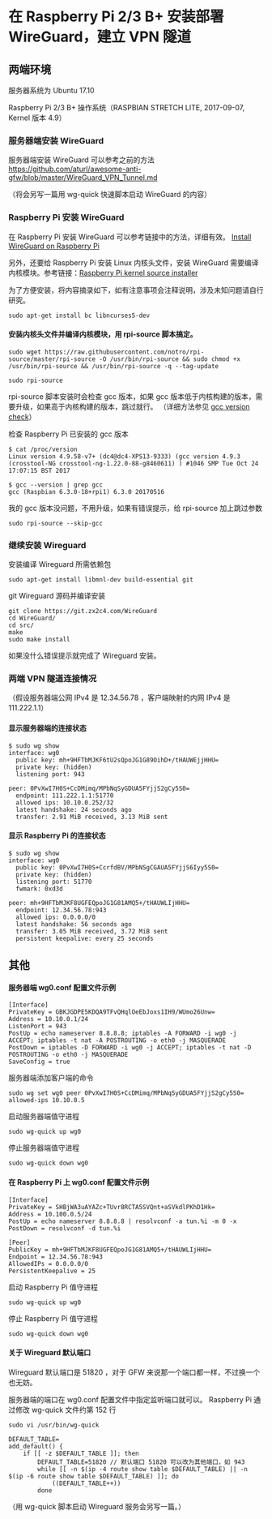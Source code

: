 # 在 Raspberry Pi 2/3 B+ 安装部署 WireGuard，建立 VPN 隧道

## 两端环境

服务器系统为 Ubuntu 17.10

Raspberry Pi 2/3 B+ 操作系统（RASPBIAN STRETCH LITE, 2017-09-07, Kernel 版本 4.9）

### 服务器端安装 WireGuard

服务器端安装 WireGuard 可以参考之前的方法 https://github.com/aturl/awesome-anti-gfw/blob/master/WireGuard_VPN_Tunnel.md

（将会另写一篇用 wg-quick 快速脚本启动 WireGuard 的内容）

### Raspberry Pi 安装 WireGuard

在 Raspberry Pi 安装 WireGuard 可以参考链接中的方法，详细有效。 [Install WireGuard on Raspberry Pi](https://github.com/adrianmihalko/raspberrypiwireguard)

另外，还要给 Raspberry Pi 安装 Linux 内核头文件，安装 WireGuard 需要编译内核模块。参考链接：[Raspberry Pi kernel source installer](https://github.com/notro/rpi-source/wiki)

为了方便安装，将内容摘录如下，如有注意事项会注释说明，涉及未知问题请自行研究。

```
sudo apt-get install bc libncurses5-dev
```

#### 安装内核头文件并编译内核模块，用 rpi-source 脚本搞定。

```
sudo wget https://raw.githubusercontent.com/notro/rpi-source/master/rpi-source -O /usr/bin/rpi-source && sudo chmod +x /usr/bin/rpi-source && /usr/bin/rpi-source -q --tag-update
```

```
sudo rpi-source
```

rpi-source 脚本安装时会检查 gcc 版本，如果 gcc 版本低于内核构建的版本，需要升级，如果高于内核构建的版本，跳过就行。
（详细方法参见 [gcc version check](https://github.com/notro/rpi-source/wiki#gcc-version-check)）

检查 Raspberry Pi 已安装的 gcc 版本

```
$ cat /proc/version
Linux version 4.9.58-v7+ (dc4@dc4-XPS13-9333) (gcc version 4.9.3 (crosstool-NG crosstool-ng-1.22.0-88-g8460611) ) #1046 SMP Tue Oct 24 17:07:15 BST 2017
```

```
$ gcc --version | grep gcc
gcc (Raspbian 6.3.0-18+rpi1) 6.3.0 20170516
```

我的 gcc 版本没问题，不用升级，如果有错误提示，给 rpi-source 加上跳过参数

```
sudo rpi-source --skip-gcc
```

### 继续安装 Wireguard

安装编译 Wireguard 所需依赖包

```
sudo apt-get install libmnl-dev build-essential git
```

git Wireguard 源码并编译安装

```
git clone https://git.zx2c4.com/WireGuard
cd WireGuard/
cd src/
make
sudo make install
```

如果没什么错误提示就完成了 Wireguard 安装。

### 两端 VPN 隧道连接情况
（假设服务器端公网 IPv4 是 12.34.56.78 ，客户端映射的内网 IPv4 是 111.222.1.1）

#### 显示服务器端的连接状态

```
$ sudo wg show
interface: wg0
  public key: mh+9HFTbMJKF6tU2sQpoJG1G89OihD+/tHAUWEjjHHU=
  private key: (hidden)
  listening port: 943

peer: 0PvXwI7H0S+CcDMimq/MPbNqSyGDUA5FYjjS2gCy5S0=
  endpoint: 111.222.1.1:51770
  allowed ips: 10.10.0.252/32
  latest handshake: 24 seconds ago
  transfer: 2.91 MiB received, 3.13 MiB sent
```

#### 显示 Raspberry Pi 的连接状态 

```
$ sudo wg show
interface: wg0
  public key: 0PvXwI7H0S+CcrfdBV/MPbNSgCGAUA5FYjjS6Iyy5S0=
  private key: (hidden)
  listening port: 51770
  fwmark: 0xd3d

peer: mh+9HFTbMJKF8UGFEQpoJG1G81AMQ5+/tHAUWLIjHHU=
  endpoint: 12.34.56.78:943
  allowed ips: 0.0.0.0/0
  latest handshake: 56 seconds ago
  transfer: 3.05 MiB received, 3.72 MiB sent
  persistent keepalive: every 25 seconds
```

## 其他

#### 服务器端 wg0.conf 配置文件示例

```
[Interface]
PrivateKey = GBKJGDPE5KDQA9TFvQHqlOeEbJoxs1IH9/WUmo26Unw=
Address = 10.10.0.1/24
ListenPort = 943
PostUp = echo nameserver 8.8.8.8; iptables -A FORWARD -i wg0 -j ACCEPT; iptables -t nat -A POSTROUTING -o eth0 -j MASQUERADE
PostDown = iptables -D FORWARD -i wg0 -j ACCEPT; iptables -t nat -D POSTROUTING -o eth0 -j MASQUERADE
SaveConfig = true
```
服务器端添加客户端的命令

```
sudo wg set wg0 peer 0PvXwI7H0S+CcDMimq/MPbNqSyGDUA5FYjjS2gCy5S0= allowed-ips 10.10.0.5
```

启动服务器端值守进程

```
sudo wg-quick up wg0
```

停止服务器端值守进程

```
sudo wg-quick down wg0
```

#### 在 Raspberry Pi 上 wg0.conf 配置文件示例

```
[Interface]
PrivateKey = SHBjWA3uAYAZc+TUvr8RCTA5SVQnt+aSVkdlPKhD1Hk=
Address = 10.100.0.5/24
PostUp = echo nameserver 8.8.8.8 | resolvconf -a tun.%i -m 0 -x
PostDown = resolvconf -d tun.%i

[Peer]
PublicKey = mh+9HFTbMJKF8UGFEQpoJG1G81AMQ5+/tHAUWLIjHHU=
Endpoint = 12.34.56.78:943
AllowedIPs = 0.0.0.0/0
PersistentKeepalive = 25
```

启动 Raspberry Pi 值守进程

```
sudo wg-quick up wg0
```

停止 Raspberry Pi 值守进程

```
sudo wg-quick down wg0
```

#### 关于 Wireguard 默认端口
Wireguard 默认端口是 51820 ，对于 GFW 来说那一个端口都一样，不过换一个也无妨。

服务器端的端口在 wg0.conf 配置文件中指定监听端口就可以。 Raspberry Pi 通过修改 wg-quick 文件约第 152 行

```
sudo vi /usr/bin/wg-quick
```

```
DEFAULT_TABLE=
add_default() {
	if [[ -z $DEFAULT_TABLE ]]; then
		DEFAULT_TABLE=51820 // 默认端口 51820 可以改为其他端口，如 943
		while [[ -n $(ip -4 route show table $DEFAULT_TABLE) || -n $(ip -6 route show table $DEFAULT_TABLE) ]]; do
			((DEFAULT_TABLE++))
		done
```

（用 wg-quick 脚本启动 Wireguard 服务会另写一篇。）
